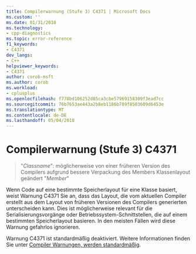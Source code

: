 ```yaml
---
title: Compilerwarnung (Stufe 3) C4371 | Microsoft Docs
ms.custom: ''
ms.date: 01/31/2018
ms.technology:
- cpp-diagnostics
ms.topic: error-reference
f1_keywords:
- C4371
dev_langs:
- C++
helpviewer_keywords:
- C4371
author: corob-msft
ms.author: corob
ms.workload:
- cplusplus
ms.openlocfilehash: f778bd106252d85ca3cbe57969158309f3ead7cc
ms.sourcegitcommit: 76b7653ae443a2b8eb1186b789f8503609d6453e
ms.translationtype: MT
ms.contentlocale: de-DE
ms.lasthandoff: 05/04/2018
---
```

# <a name="compiler-warning-level-3-c4371"></a>Compilerwarnung (Stufe 3) C4371

> "*Classname*": möglicherweise von einer früheren Version des Compilers aufgrund bessere Verpackung des Members Klassenlayout geändert "*Member*"  

Wenn Code auf eine bestimmte Speicherlayout für eine Klasse basiert, weist Warnung C4371 Sie an, dass das Layout, die vom aktuellen Compiler erstellt aus dem Layout von früheren Versionen des Compilers generierten unterscheiden kann. Dies ist möglicherweise relevant für die Serialisierungsvorgänge oder Betriebssystem-Schnittstellen, die auf einem bestimmten Speicherlayout basieren. In den meisten Fällen wird diese Warnung gefahrlos ignorieren.

Warnung C4371 ist standardmäßig deaktiviert. Weitere Informationen finden Sie unter [Compiler Warnungen, werden standardmäßig](../../preprocessor/compiler-warnings-that-are-off-by-default.md).
